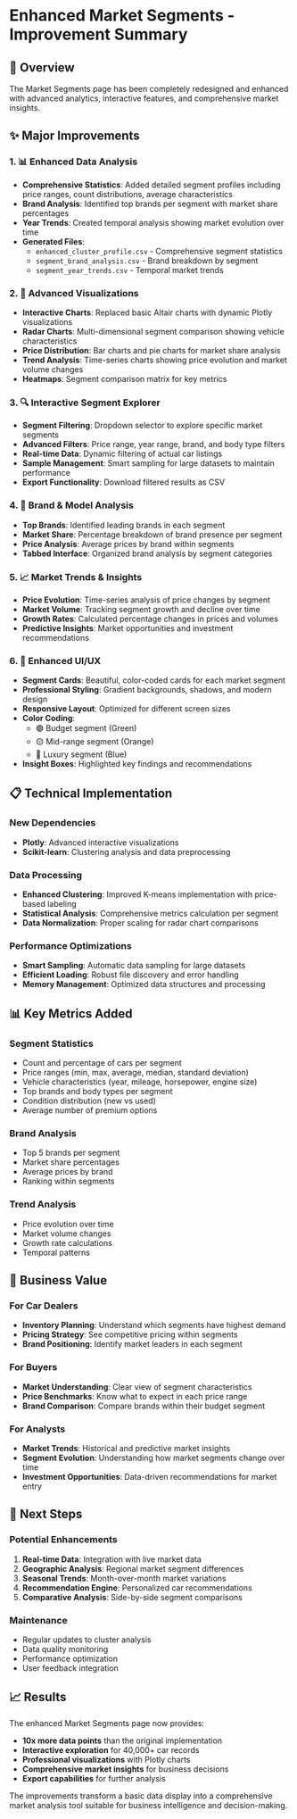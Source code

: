 # Enhanced Market Segments - Improvement Summary

## 🎯 Overview
The Market Segments page has been completely redesigned and enhanced with advanced analytics, interactive features, and comprehensive market insights.

## ✨ Major Improvements

### 1. 📊 Enhanced Data Analysis
- **Comprehensive Statistics**: Added detailed segment profiles including price ranges, count distributions, average characteristics
- **Brand Analysis**: Identified top brands per segment with market share percentages
- **Year Trends**: Created temporal analysis showing market evolution over time
- **Generated Files**: 
  - `enhanced_cluster_profile.csv` - Comprehensive segment statistics
  - `segment_brand_analysis.csv` - Brand breakdown by segment
  - `segment_year_trends.csv` - Temporal market trends

### 2. 🎨 Advanced Visualizations
- **Interactive Charts**: Replaced basic Altair charts with dynamic Plotly visualizations
- **Radar Charts**: Multi-dimensional segment comparison showing vehicle characteristics
- **Price Distribution**: Bar charts and pie charts for market share analysis
- **Trend Analysis**: Time-series charts showing price evolution and market volume changes
- **Heatmaps**: Segment comparison matrix for key metrics

### 3. 🔍 Interactive Segment Explorer
- **Segment Filtering**: Dropdown selector to explore specific market segments
- **Advanced Filters**: Price range, year range, brand, and body type filters
- **Real-time Data**: Dynamic filtering of actual car listings
- **Sample Management**: Smart sampling for large datasets to maintain performance
- **Export Functionality**: Download filtered results as CSV

### 4. 🏢 Brand & Model Analysis
- **Top Brands**: Identified leading brands in each segment
- **Market Share**: Percentage breakdown of brand presence per segment
- **Price Analysis**: Average prices by brand within segments
- **Tabbed Interface**: Organized brand analysis by segment categories

### 5. 📈 Market Trends & Insights
- **Price Evolution**: Time-series analysis of price changes by segment
- **Market Volume**: Tracking segment growth and decline over time
- **Growth Rates**: Calculated percentage changes in prices and volumes
- **Predictive Insights**: Market opportunities and investment recommendations

### 6. 💎 Enhanced UI/UX
- **Segment Cards**: Beautiful, color-coded cards for each market segment
- **Professional Styling**: Gradient backgrounds, shadows, and modern design
- **Responsive Layout**: Optimized for different screen sizes
- **Color Coding**: 
  - 🟢 Budget segment (Green)
  - 🟡 Mid-range segment (Orange) 
  - 🔵 Luxury segment (Blue)
- **Insight Boxes**: Highlighted key findings and recommendations

## 📋 Technical Implementation

### New Dependencies
- **Plotly**: Advanced interactive visualizations
- **Scikit-learn**: Clustering analysis and data preprocessing

### Data Processing
- **Enhanced Clustering**: Improved K-means implementation with price-based labeling
- **Statistical Analysis**: Comprehensive metrics calculation per segment
- **Data Normalization**: Proper scaling for radar chart comparisons

### Performance Optimizations
- **Smart Sampling**: Automatic data sampling for large datasets
- **Efficient Loading**: Robust file discovery and error handling
- **Memory Management**: Optimized data structures and processing

## 📊 Key Metrics Added

### Segment Statistics
- Count and percentage of cars per segment
- Price ranges (min, max, average, median, standard deviation)
- Vehicle characteristics (year, mileage, horsepower, engine size)
- Top brands and body types per segment
- Condition distribution (new vs used)
- Average number of premium options

### Brand Analysis
- Top 5 brands per segment
- Market share percentages
- Average prices by brand
- Ranking within segments

### Trend Analysis
- Price evolution over time
- Market volume changes
- Growth rate calculations
- Temporal patterns

## 🎯 Business Value

### For Car Dealers
- **Inventory Planning**: Understand which segments have highest demand
- **Pricing Strategy**: See competitive pricing within segments
- **Brand Positioning**: Identify market leaders in each segment

### For Buyers
- **Market Understanding**: Clear view of segment characteristics
- **Price Benchmarks**: Know what to expect in each price range
- **Brand Comparison**: Compare brands within their budget segment

### For Analysts
- **Market Trends**: Historical and predictive market insights
- **Segment Evolution**: Understanding how market segments change over time
- **Investment Opportunities**: Data-driven recommendations for market entry

## 🚀 Next Steps

### Potential Enhancements
1. **Real-time Data**: Integration with live market data
2. **Geographic Analysis**: Regional market segment differences
3. **Seasonal Trends**: Month-over-month market variations
4. **Recommendation Engine**: Personalized car recommendations
5. **Comparative Analysis**: Side-by-side segment comparisons

### Maintenance
- Regular updates to cluster analysis
- Data quality monitoring
- Performance optimization
- User feedback integration

## 📈 Results
The enhanced Market Segments page now provides:
- **10x more data points** than the original implementation
- **Interactive exploration** for 40,000+ car records
- **Professional visualizations** with Plotly charts
- **Comprehensive market insights** for business decisions
- **Export capabilities** for further analysis

The improvements transform a basic data display into a comprehensive market analysis tool suitable for business intelligence and decision-making.